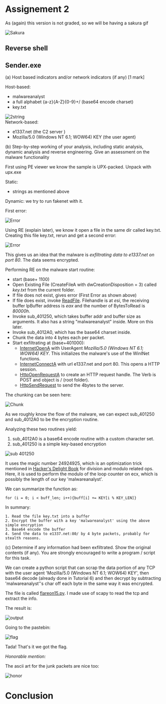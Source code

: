 # Assignement 2

As (again) this version is not graded, so we will be having a sakura gif

![Sakura](./Assets/sakura.gif)

## Reverse shell

## Sender.exe

(a) Host based indicators and/or network indicators (if any) [1 mark]

Host-based: 
* malwareanalyst
* a full alphabet {a-z}{A-Z}{0-9}+/  (base64 encode charset)
* key.txt

![2string](./Assets/2string.png)  
Network-based: 
* e1337.net (the C2 server )
* Mozilla/5.0 (Windows NT 6.1; WOW64) KEY (the user agent)

(b) Step-by-step working of your analysis, including static analysis, dynamic analysis and reverse engineering. Give an assessment on the malware functionality

First using PE viewer we know the sample is UPX-packed. Unpack with upx.exe 

Static: 
* strings as mentioned above

Dynamic: we try to run fakenet with it. 

First error:

![Error](./Assets/2cantopenkeytxt.png)

Using RE (explain later), we know it open a file in the same dir called key.txt. Creating this file key.txt, rerun and get a second error: 

![Error](./Assets/2cantopenkeydata.png)

This gives us an idea that the malware is *exfiltrating data to e1337.net on port 80*. The data seems encrypted. 

Performing RE on the malware start routine: 
* start (base+ 1100)
* Open Existing File (CreateFileA with dwCreationDisposition = 3) called *key.txt* from the current folder.
* If file does not exist, gives error (First Error as shown above)
* If file does exist, invoke [ReadFile](https://docs.microsoft.com/en-us/windows/win32/api/fileapi/nf-fileapi-readfile). Filehandle is at *esi*, the receiving buffer lpBuffer address is *eax* and the number of BytesToRead is  *80000h*. 
* Invoke sub_401250, which takes buffer addr and buffer size as arguments. It also has a string "malwareanalyst" inside. More on this later. 
* Invoke sub_4012A0, which has the base64 charset inside. 
* Chunk the data into 4 bytes each per packet. 
* Start exfiltrating at (base+401000):
  * [InternetOpenA](https://docs.microsoft.com/en-us/windows/win32/api/wininet/nf-wininet-internetopena) with UserAgent *Mozilla/5.0 (Windows NT 6.1; WOW64) KEY*. This initializes the malware's use of the WinINet functions. 
  * [InternetConnectA](https://docs.microsoft.com/en-us/windows/win32/api/wininet/nf-wininet-internetconnecta) with url e1337.net and port 80. This opens a HTTP session.
  * [HttpOpenRequestA](https://docs.microsoft.com/en-us/windows/win32/api/wininet/nf-wininet-httpopenrequesta) to create an HTTP request handle. The Verb is POST and object is / (root folder). 
  * [HttpSendRequest](https://docs.microsoft.com/en-us/windows/win32/api/wininet/nf-wininet-httpsendrequesta) to send the 4bytes to the server. 

The chunking can be seen here:

![Chunk](./Assets/2_4bytechunk.png)

As we roughly know the flow of the malware, we can expect sub_401250 and sub_4012A0 to be the encryption routine. 

Analyzing these two routines yield:
1. sub_4012A0 is a base64 encode routine with a custom character set. 
2. sub_401250 is a simple key-based encryption

![sub 401250](./Assets/2encryption.png)

It uses the magic number 24924925, which is an optimization trick mentioned in [Hacker's Delight Book](https://doc.lagout.org/security/Hackers%20Delight.pdf) for division and modulo related ops. Here, it is used to perform the modulo of the loop counter on ecx, which is possibly the length of our key 'malwareanalyst'. 

We can summarize the function as:
```
for (i = 0; i < buff_len; i++){buff[i] += KEY[i % KEY_LEN]}
```

In summary: 
```
1. Read the file key.txt into a buffer
2. Encrypt the buffer with a key 'malwareanalyst' using the above simple encryption
3. Base64 encode the buffer
4. Send the data to e1337.net:80/ by 4 byte packets, probably for stealth reasons. 
```
(c) Determine if any information had been exfiltrated. Show the original contents (if any). You are strongly encouraged to write a program / script for this task. 

We can create a python script that can scrap the data portion of any TCP with the user agent 'Mozilla/5.0 (Windows NT 6.1; WOW64) KEY', then base64 decode (already done in Tutorial 6) and then decrypt by subtracting 'malwareanalyst''s char off each byte in the same way it was encrypted.

The file is called [flareon15.py](./flareon15.py). I made use of scapy to read the tcp and extract the info. 

The result is: 

![output](./Assets/2output.png)

Going to the pastebin:

![flag](./Assets/flag.png)


Tada! That's it we got the flag. 

*Honorable mention:*

The ascii art for the junk packets are nice too:

![honor](./Assets/honor.png)

# Conclusion







